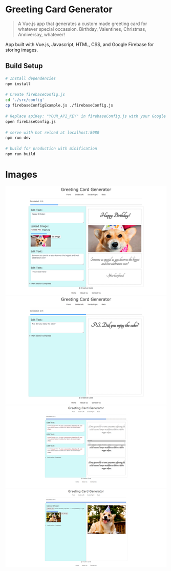 # Greeting Card Generator

> A Vue.js app that generates a custom made greeting card for whatever special occassion. Birthday, Valentines, Christmas, Anniversay, whatever! 

App built with Vue.js, Javascript, HTML, CSS, and Google Firebase for storing images.

## Build Setup

``` bash
# Install dependencies
npm install

# Create firebaseConfig.js
cd './src/config'
cp firebaseConfigExample.js ./firebaseConfig.js

# Replace apiKey: "YOUR_API_KEY" in firebaseConfig.js with your Google Firebase API key for via your web apps
open firebaseConfig.js

# serve with hot reload at localhost:8080
npm run dev

# build for production with minification
npm run build
```
# Images

![alt text](images/FrontCard.png)
![alt text](images/InsideLeft.png)
![alt text](images/InsideRight.png)
![alt text](images/BackCard.png)